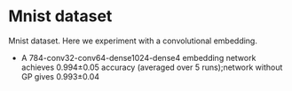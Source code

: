 # Mnist dataset

Mnist dataset. Here we experiment with a convolutional embedding. 

- A 784-conv32-conv64-dense1024-dense4 embedding network achieves 0.994±0.05 
accuracy (averaged over 5 runs);network without GP gives 0.993±0.04

